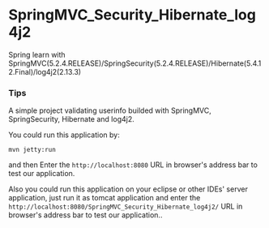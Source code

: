 # SpringMVC_Security_Hibernate_log4j2
Spring learn with SpringMVC(5.2.4.RELEASE)/SpringSecurity(5.2.4.RELEASE)/Hibernate(5.4.12.Final)/log4j2(2.13.3)

### Tips
A simple project validating userinfo builded with SpringMVC, SpringSecurity, Hibernate and log4j2.

You could run this application by:
```shell
mvn jetty:run
```
and then Enter the ```http://localhost:8080``` URL in browser's address bar to test our application.

Also you could run this application on your eclipse or other IDEs' server application, just run it as tomcat application and enter the ```http://localhost:8080/SpringMVC_Security_Hibernate_log4j2/``` URL in browser's address bar to test our application..

